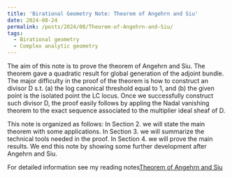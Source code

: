 ```yaml
---
title: 'Birational Geometry Note: Theorem of Angehrn and Siu'
date: 2024-08-24
permalink: /posts/2024/08/Theorem-of-Angehrn-and-Siu/
tags:
  - Birational geometry
  - Complex analytic geometry
---
```


The aim of this note is to prove the theorem of Angehrn and Siu. The theorem gave a quadratic result for global generation of the adjoint bundle. The major difficulty in the proof of the theorem is how to construct an divisor D s.t. (a) the log canonical threshold equal to 1, and (b) the given point is the isolated point the LC locus. Once we successfully construct such divisor D, the proof easily follows by appling the Nadal vanishing theorem to the exact sequence associated to the multiplier ideal sheaf of D. 

This note is organized as follows: In Section 2. we will state the main theorem with some applications. In Section 3. we will summarize the technical tools needed in the proof. In Section 4. we will prove the main results. We end this note by showing some further development after Angehrn and Siu.

For detailed information see my reading notes[Theorem of Angehrn and Siu](https://yilimath.github.io/files/Birational/BoundednessGeneralType/AngehrnSiu.pdf)
